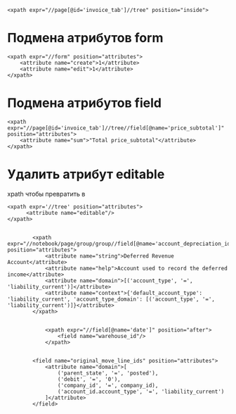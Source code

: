     <xpath expr="//page[@id='invoice_tab']//tree" position="inside">

Подмена атрибутов form
===============================================

    <xpath expr="//form" position="attributes">
        <attribute name="create">1</attribute>
        <attribute name="edit">1</attribute>
    </xpath>

Подмена атрибутов field
===============================================

    <xpath expr="//page[@id='invoice_tab']//tree//field[@name='price_subtotal']" position="attributes">
        <attribute name="sum">"Total price_subtotal"</attribute>
    </xpath>

Удалить атрибут editable
===============================================
xpath чтобы <tree string="Pricelist Rules" editable="bottom">  превратить в <tree string="Pricelist Rules">

    <xpath expr='//tree' position="attributes">
          <attribute name="editable"/>
    </xpath>


            <xpath expr="//notebook/page/group/group//field[@name='account_depreciation_id']" position="attributes">
                <attribute name="string">Deferred Revenue Account</attribute>
                <attribute name="help">Account used to record the deferred income</attribute>
                <attribute name="domain">[('account_type', '=', 'liability_current')]</attribute>
                <attribute name="context">{'default_account_type': 'liability_current', 'account_type_domain': [('account_type', '=', 'liability_current')]}</attribute>
            </xpath>


                <xpath expr="//field[@name='date']" position="after">
                    <field name="warehouse_id"/>
                </xpath>


            <field name="original_move_line_ids" position="attributes">
                <attribute name="domain">[
                    ('parent_state', '=', 'posted'),
                    ('debit', '=', '0'),
                    ('company_id', '=', company_id),
                    ('account_id.account_type', '=', 'liability_current')
                ]</attribute>
            </field>
